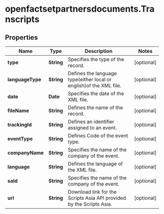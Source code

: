 # openfactsetpartnersdocuments.Transcripts

## Properties

Name | Type | Description | Notes
------------ | ------------- | ------------- | -------------
**type** | **String** | Specifies the type of the record. | [optional] 
**languageType** | **String** |  Defines the language type(either local or english)of the XML file. | [optional] 
**date** | **Date** | Specifies the date of the XML file. | [optional] 
**fileName** | **String** | Defines the name of the record. | [optional] 
**trackingId** | **String** | Defines an identifier assigned to an event. | [optional] 
**eventType** | **String** |  Defines Code of the event type. | [optional] 
**companyName** | **String** | Specifies the name of the company of the event. | [optional] 
**language** | **String** | Defines the language of the XML file. | [optional] 
**saId** | **String** | Specifies the name of the company of the event. | [optional] 
**url** | **String** | Download link for the Scripts Asia API provided by the Scripts Asia. | [optional] 


